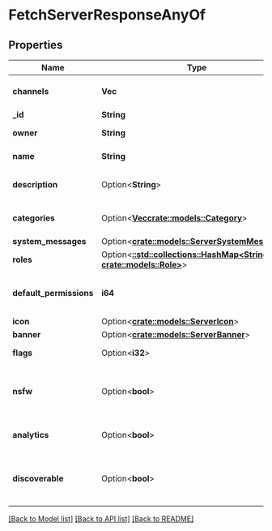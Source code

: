 # FetchServerResponseAnyOf

## Properties

Name | Type | Description | Notes
------------ | ------------- | ------------- | -------------
**channels** | **Vec<String>** | Channels within this server | 
**_id** | **String** | Unique Id | 
**owner** | **String** | User id of the owner | 
**name** | **String** | Name of the server | 
**description** | Option<**String**> | Description for the server | [optional]
**categories** | Option<[**Vec<crate::models::Category>**](Category.md)> | Categories for this server | [optional]
**system_messages** | Option<[**crate::models::ServerSystemMessages**](Server_system_messages.md)> |  | [optional]
**roles** | Option<[**::std::collections::HashMap<String, crate::models::Role>**](Role.md)> | Roles for this server | [optional]
**default_permissions** | **i64** | Default set of server and channel permissions | 
**icon** | Option<[**crate::models::ServerIcon**](Server_icon.md)> |  | [optional]
**banner** | Option<[**crate::models::ServerBanner**](Server_banner.md)> |  | [optional]
**flags** | Option<**i32**> | Bitfield of server flags | [optional]
**nsfw** | Option<**bool**> | Whether this server is flagged as not safe for work | [optional]
**analytics** | Option<**bool**> | Whether to enable analytics | [optional]
**discoverable** | Option<**bool**> | Whether this server should be publicly discoverable | [optional]

[[Back to Model list]](../README.md#documentation-for-models) [[Back to API list]](../README.md#documentation-for-api-endpoints) [[Back to README]](../README.md)


